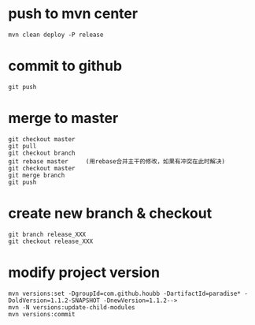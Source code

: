 # push to mvn center

```
mvn clean deploy -P release
```

# commit to github

```
git push
```

# merge to master

```
git checkout master
git pull
git checkout branch
git rebase master     (用rebase合并主干的修改，如果有冲突在此时解决)
git checkout master
git merge branch
git push
```

# create new branch & checkout 

```
git branch release_XXX
git checkout release_XXX
```

# modify project version

```
mvn versions:set -DgroupId=com.github.houbb -DartifactId=paradise* -DoldVersion=1.1.2-SNAPSHOT -DnewVersion=1.1.2-->
mvn -N versions:update-child-modules
mvn versions:commit
```

